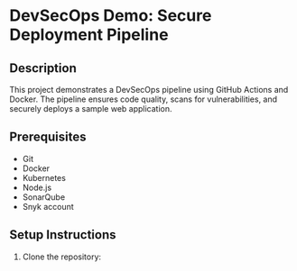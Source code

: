 # DevSecOps Demo: Secure Deployment Pipeline

## Description
This project demonstrates a DevSecOps pipeline using GitHub Actions and Docker. The pipeline ensures code quality, scans for vulnerabilities, and securely deploys a sample web application.

## Prerequisites
- Git
- Docker
- Kubernetes
- Node.js
- SonarQube
- Snyk account

## Setup Instructions
1. Clone the repository:
   ```bash
